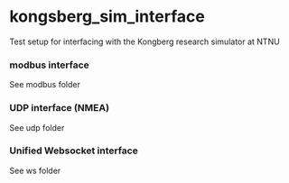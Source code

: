 # kongsberg_sim_interface

Test setup for interfacing with the Kongberg research simulator at NTNU

### modbus interface

See modbus folder

### UDP interface (NMEA)

See udp folder

### Unified Websocket interface

See ws folder
